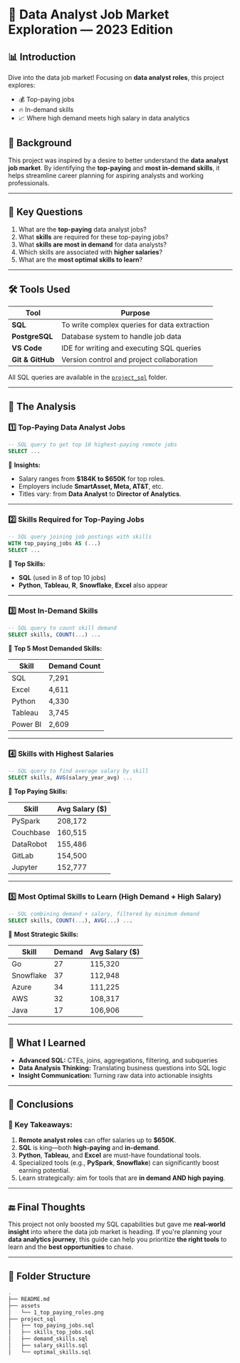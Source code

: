 
# 💼 Data Analyst Job Market Exploration — 2023 Edition

## 📊 Introduction  
Dive into the data job market! Focusing on **data analyst roles**, this project explores:  
- 💰 Top-paying jobs  
- 🔥 In-demand skills  
- 📈 Where high demand meets high salary in data analytics  

## 🧠 Background  
This project was inspired by a desire to better understand the **data analyst job market**. By identifying the **top-paying** and **most in-demand skills**, it helps streamline career planning for aspiring analysts and working professionals.

---

## 🎯 Key Questions

1. What are the **top-paying** data analyst jobs?
2. What **skills** are required for these top-paying jobs?
3. What **skills are most in demand** for data analysts?
4. Which skills are associated with **higher salaries**?
5. What are the **most optimal skills to learn**?

---

## 🛠️ Tools Used

| Tool          | Purpose                                           |
|---------------|---------------------------------------------------|
| **SQL**       | To write complex queries for data extraction      |
| **PostgreSQL**| Database system to handle job data                |
| **VS Code**   | IDE for writing and executing SQL queries         |
| **Git & GitHub** | Version control and project collaboration    |

All SQL queries are available in the [`project_sql`](./project_sql) folder.

---

## 🔎 The Analysis

### 1️⃣ Top-Paying Data Analyst Jobs

```sql
-- SQL query to get top 10 highest-paying remote jobs
SELECT ... 
```

📌 **Insights:**
- Salary ranges from **$184K to $650K** for top roles.
- Employers include **SmartAsset, Meta, AT&T**, etc.
- Titles vary: from **Data Analyst** to **Director of Analytics**.

---

### 2️⃣ Skills Required for Top-Paying Jobs

```sql
-- SQL query joining job postings with skills
WITH top_paying_jobs AS (...) 
SELECT ...
```

📌 **Top Skills:**
- **SQL** (used in 8 of top 10 jobs)  
- **Python**, **Tableau**, **R**, **Snowflake**, **Excel** also appear

---

### 3️⃣ Most In-Demand Skills

```sql
-- SQL query to count skill demand
SELECT skills, COUNT(...) ...
```

📌 **Top 5 Most Demanded Skills:**

| Skill     | Demand Count |
|-----------|---------------|
| SQL       | 7,291         |
| Excel     | 4,611         |
| Python    | 4,330         |
| Tableau   | 3,745         |
| Power BI  | 2,609         |

---

### 4️⃣ Skills with Highest Salaries

```sql
-- SQL query to find average salary by skill
SELECT skills, AVG(salary_year_avg) ...
```

📌 **Top Paying Skills:**

| Skill         | Avg Salary ($) |
|---------------|----------------|
| PySpark       | 208,172        |
| Couchbase     | 160,515        |
| DataRobot     | 155,486        |
| GitLab        | 154,500        |
| Jupyter       | 152,777        |

---

### 5️⃣ Most Optimal Skills to Learn (High Demand + High Salary)

```sql
-- SQL combining demand + salary, filtered by minimum demand
SELECT skills, COUNT(...), AVG(...) ...
```

📌 **Most Strategic Skills:**

| Skill     | Demand | Avg Salary ($) |
|-----------|--------|----------------|
| Go        | 27     | 115,320        |
| Snowflake | 37     | 112,948        |
| Azure     | 34     | 111,225        |
| AWS       | 32     | 108,317        |
| Java      | 17     | 106,906        |

---

## 🧠 What I Learned

- **Advanced SQL:** CTEs, joins, aggregations, filtering, and subqueries
- **Data Analysis Thinking:** Translating business questions into SQL logic
- **Insight Communication:** Turning raw data into actionable insights

---

## 🧾 Conclusions

### 📌 Key Takeaways:

1. **Remote analyst roles** can offer salaries up to **$650K**.
2. **SQL** is king—both **high-paying** and **in-demand**.
3. **Python**, **Tableau**, and **Excel** are must-have foundational tools.
4. Specialized tools (e.g., **PySpark**, **Snowflake**) can significantly boost earning potential.
5. Learn strategically: aim for tools that are **in demand AND high paying**.

---

## 🔚 Final Thoughts

This project not only boosted my SQL capabilities but gave me **real-world insight** into where the data job market is heading. If you're planning your **data analytics journey**, this guide can help you prioritize **the right tools** to learn and the **best opportunities** to chase.

---

## 📂 Folder Structure

```bash
.
├── README.md
├── assets
│   └── 1_top_paying_roles.png
├── project_sql
│   ├── top_paying_jobs.sql
│   ├── skills_top_jobs.sql
│   ├── demand_skills.sql
│   ├── salary_skills.sql
│   └── optimal_skills.sql
```
